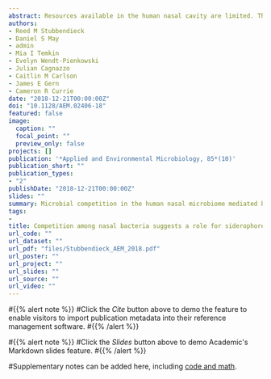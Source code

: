 ```yaml
---
abstract: Resources available in the human nasal cavity are limited. Therefore, to successfully colonize the nasal cavity, bacteria must compete for scarce nutrients. Competition may occur directly through interference (e.g., antibiotics) or indirectly by nutrient sequestration. To investigate the nature of nasal bacterial competition, we performed coculture inhibition assays between nasal Actinobacteria and _Staphylococcus_ spp. We found that isolates of coagulase-negative staphylococci (CoNS) were sensitive to growth inhibition by Actinobacteria but that _Staphylococcus aureus_ isolates were resistant to inhibition. Among Actinobacteria, we observed that _Corynebacterium_ spp. were variable in their ability to inhibit CoNS. We sequenced the genomes of 10 Corynebacterium species isolates, including 3 _Corynebacterium propinquum_ isolates that strongly inhibited CoNS and 7 other _Corynebacterium_ species isolates that only weakly inhibited CoNS. Using a comparative genomics approach, we found that the _C. propinquum_ genomes were enriched in genes for iron acquisition and harbored a biosynthetic gene cluster (BGC) for siderophore production, absent in the noninhibitory _Corynebacterium_ species genomes. Using a chrome azurol S assay, we confirmed that _C. propinquum_ produced siderophores. We demonstrated that iron supplementation rescued CoNS from inhibition by _C. propinquum_, suggesting that inhibition was due to iron restriction through siderophore production. Through comparative metabolomics and molecular networking, we identified the siderophore produced by _C. propinquum_ as dehydroxynocardamine. Finally, we confirmed that the dehydroxynocardamine BGC is expressed in vivo by analyzing human nasal metatranscriptomes from the NIH Human Microbiome Project. Together, our results suggest that bacteria produce siderophores to compete for limited available iron in the nasal cavity and improve their fitness.
authors:
- Reed M Stubbendieck
- Daniel S May
- admin
- Mia I Temkin
- Evelyn Wendt-Pienkowski
- Julian Cagnazzo
- Caitlin M Carlson
- James E Gern
- Cameron R Currie
date: "2018-12-21T00:00:00Z"
doi: "10.1128/AEM.02406-18"
featured: false
image:
  caption: ""
  focal_point: ""
  preview_only: false
projects: []
publication: '*Applied and Environmental Microbiology, 85*(10)'
publication_short: ""
publication_types:
- "2"
publishDate: "2018-12-21T00:00:00Z"
slides: ""
summary: Microbial competition in the human nasal microbiome mediated by secondary metabolites.
tags:
- 
title: Competition among nasal bacteria suggests a role for siderophore-mediated interactions in shaping the human nasal microbiota
url_code: ""
url_dataset: ""
url_pdf: "files/Stubbendieck_AEM_2018.pdf"
url_poster: ""
url_project: ""
url_slides: ""
url_source: ""
url_video: ""
---
```


#{{% alert note %}}
#Click the *Cite* button above to demo the feature to enable visitors to import publication metadata into their reference management software.
#{{% /alert %}}

#{{% alert note %}}
#Click the *Slides* button above to demo Academic's Markdown slides feature.
#{{% /alert %}}

#Supplementary notes can be added here, including [code and math](https://sourcethemes.com/academic/docs/writing-markdown-latex/).

